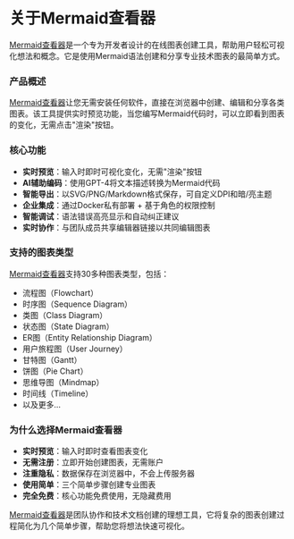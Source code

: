 # 关于Mermaid查看器

[Mermaid查看器](https://mermaidviewer.com)是一个专为开发者设计的在线图表创建工具，帮助用户轻松可视化想法和概念。它是使用Mermaid语法创建和分享专业技术图表的最简单方式。

### 产品概述

[Mermaid查看器](https://mermaidviewer.com)让您无需安装任何软件，直接在浏览器中创建、编辑和分享各类图表。该工具提供实时预览功能，当您编写Mermaid代码时，可以立即看到图表的变化，无需点击"渲染"按钮。

### 核心功能

- **实时预览**：输入时即时可视化变化，无需"渲染"按钮
- **AI辅助编码**：使用GPT-4将文本描述转换为Mermaid代码
- **智能导出**：以SVG/PNG/Markdown格式保存，可自定义DPI和暗/亮主题
- **企业集成**：通过Docker私有部署 + 基于角色的权限控制
- **智能调试**：语法错误高亮显示和自动纠正建议
- **实时协作**：与团队成员共享编辑器链接以共同编辑图表

### 支持的图表类型

[Mermaid查看器](https://mermaidviewer.com)支持30多种图表类型，包括：
- 流程图（Flowchart）
- 时序图（Sequence Diagram）
- 类图（Class Diagram）
- 状态图（State Diagram）
- ER图（Entity Relationship Diagram）
- 用户旅程图（User Journey）
- 甘特图（Gantt）
- 饼图（Pie Chart）
- 思维导图（Mindmap）
- 时间线（Timeline）
- 以及更多...

### 为什么选择Mermaid查看器

- **实时预览**：输入时即时查看图表变化
- **无需注册**：立即开始创建图表，无需账户
- **注重隐私**：数据保存在浏览器中，不会上传服务器
- **使用简单**：三个简单步骤创建专业图表
- **完全免费**：核心功能免费使用，无隐藏费用

[Mermaid查看器](https://mermaidviewer.com)是团队协作和技术文档创建的理想工具，它将复杂的图表创建过程简化为几个简单步骤，帮助您将想法快速可视化。